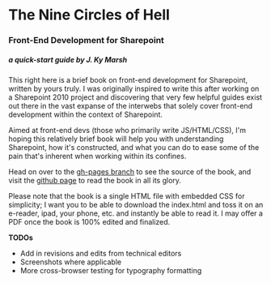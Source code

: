 # The Nine Circles of Hell
### Front-End Development for Sharepoint

##### a quick-start guide by J. Ky Marsh

This right here is a brief book on front-end development for Sharepoint, written by yours truly. I was originally inspired to write this after working on a Sharepoint 2010 project and discovering that very few helpful guides exist out there in the vast expanse of the interwebs that solely cover front-end development within the context of Sharepoint.

Aimed at front-end devs (those who primarily write JS/HTML/CSS), I'm hoping this relatively brief book will help you with understanding Sharepoint, how it's constructed, and what you can do to ease some of the pain that's inherent when working within its confines.

Head on over to the [gh-pages branch](https://github.com/jkymarsh/theninecirclesofhell/tree/gh-pages) to see the source of the book, and visit the [github page](http://jkymarsh.com/theninecirclesofhell/) to read the book in all its glory.

Please note that the book is a single HTML file with embedded CSS for simplicity; I want you to be able to download the index.html and toss it on an e-reader, ipad, your phone, etc. and instantly be able to read it. I may offer a PDF once the book is 100% edited and finalized.

**TODOs**

- Add in revisions and edits from technical editors
- Screenshots where applicable
- More cross-browser testing for typography formatting
